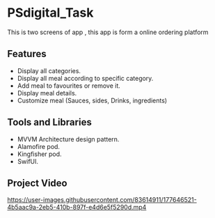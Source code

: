 # PSdigital_Task
This is two screens of app , this app is form a online ordering platform

## Features
- Display all categories.
- Display all meal according to specific category.
- Add meal to favourites or remove it.
- Display meal details.
- Customize meal (Sauces, sides, Drinks, ingredients)

## Tools and Libraries
- MVVM Architecture design pattern.
- Alamofire pod.
- Kingfisher pod.
- SwifUI.

## Project Video

https://user-images.githubusercontent.com/83614911/177646521-4b5aac9a-2eb5-410b-897f-e4d6e5f5290d.mp4

